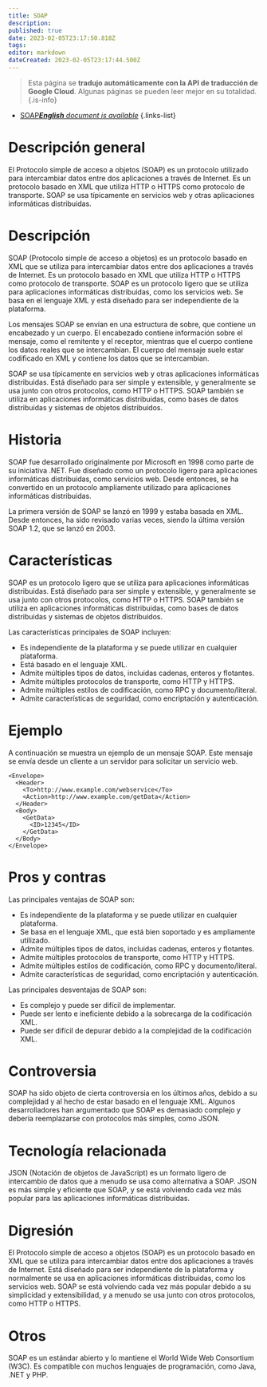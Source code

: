 ```yaml
---
title: SOAP
description: 
published: true
date: 2023-02-05T23:17:50.818Z
tags: 
editor: markdown
dateCreated: 2023-02-05T23:17:44.500Z
---
```


> Esta página se **tradujo automáticamente con la API de traducción de Google Cloud**.
Algunas páginas se pueden leer mejor en su totalidad.{.is-info}



- [SOAP***English** document is available*](/en/Knowledge-base/Dictionary/soap)
{.links-list}


# Descripción general
El Protocolo simple de acceso a objetos (SOAP) es un protocolo utilizado para intercambiar datos entre dos aplicaciones a través de Internet. Es un protocolo basado en XML que utiliza HTTP o HTTPS como protocolo de transporte. SOAP se usa típicamente en servicios web y otras aplicaciones informáticas distribuidas.

# Descripción
SOAP (Protocolo simple de acceso a objetos) es un protocolo basado en XML que se utiliza para intercambiar datos entre dos aplicaciones a través de Internet. Es un protocolo basado en XML que utiliza HTTP o HTTPS como protocolo de transporte. SOAP es un protocolo ligero que se utiliza para aplicaciones informáticas distribuidas, como los servicios web. Se basa en el lenguaje XML y está diseñado para ser independiente de la plataforma.

Los mensajes SOAP se envían en una estructura de sobre, que contiene un encabezado y un cuerpo. El encabezado contiene información sobre el mensaje, como el remitente y el receptor, mientras que el cuerpo contiene los datos reales que se intercambian. El cuerpo del mensaje suele estar codificado en XML y contiene los datos que se intercambian.

SOAP se usa típicamente en servicios web y otras aplicaciones informáticas distribuidas. Está diseñado para ser simple y extensible, y generalmente se usa junto con otros protocolos, como HTTP o HTTPS. SOAP también se utiliza en aplicaciones informáticas distribuidas, como bases de datos distribuidas y sistemas de objetos distribuidos.

# Historia
SOAP fue desarrollado originalmente por Microsoft en 1998 como parte de su iniciativa .NET. Fue diseñado como un protocolo ligero para aplicaciones informáticas distribuidas, como servicios web. Desde entonces, se ha convertido en un protocolo ampliamente utilizado para aplicaciones informáticas distribuidas.

La primera versión de SOAP se lanzó en 1999 y estaba basada en XML. Desde entonces, ha sido revisado varias veces, siendo la última versión SOAP 1.2, que se lanzó en 2003.

# Características
SOAP es un protocolo ligero que se utiliza para aplicaciones informáticas distribuidas. Está diseñado para ser simple y extensible, y generalmente se usa junto con otros protocolos, como HTTP o HTTPS. SOAP también se utiliza en aplicaciones informáticas distribuidas, como bases de datos distribuidas y sistemas de objetos distribuidos.

Las características principales de SOAP incluyen:

- Es independiente de la plataforma y se puede utilizar en cualquier plataforma.
- Está basado en el lenguaje XML.
- Admite múltiples tipos de datos, incluidas cadenas, enteros y flotantes.
- Admite múltiples protocolos de transporte, como HTTP y HTTPS.
- Admite múltiples estilos de codificación, como RPC y documento/literal.
- Admite características de seguridad, como encriptación y autenticación.

# Ejemplo
A continuación se muestra un ejemplo de un mensaje SOAP. Este mensaje se envía desde un cliente a un servidor para solicitar un servicio web.

```
<Envelope>
  <Header>
    <To>http://www.example.com/webservice</To>
    <Action>http://www.example.com/getData</Action>
  </Header>
  <Body>
    <GetData>
      <ID>12345</ID>
    </GetData>
  </Body>
</Envelope>
```

# Pros y contras
Las principales ventajas de SOAP son:

- Es independiente de la plataforma y se puede utilizar en cualquier plataforma.
- Se basa en el lenguaje XML, que está bien soportado y es ampliamente utilizado.
- Admite múltiples tipos de datos, incluidas cadenas, enteros y flotantes.
- Admite múltiples protocolos de transporte, como HTTP y HTTPS.
- Admite múltiples estilos de codificación, como RPC y documento/literal.
- Admite características de seguridad, como encriptación y autenticación.

Las principales desventajas de SOAP son:

- Es complejo y puede ser difícil de implementar.
- Puede ser lento e ineficiente debido a la sobrecarga de la codificación XML.
- Puede ser difícil de depurar debido a la complejidad de la codificación XML.

# Controversia
SOAP ha sido objeto de cierta controversia en los últimos años, debido a su complejidad y al hecho de estar basado en el lenguaje XML. Algunos desarrolladores han argumentado que SOAP es demasiado complejo y debería reemplazarse con protocolos más simples, como JSON.

# Tecnología relacionada
JSON (Notación de objetos de JavaScript) es un formato ligero de intercambio de datos que a menudo se usa como alternativa a SOAP. JSON es más simple y eficiente que SOAP, y se está volviendo cada vez más popular para las aplicaciones informáticas distribuidas.

# Digresión
El Protocolo simple de acceso a objetos (SOAP) es un protocolo basado en XML que se utiliza para intercambiar datos entre dos aplicaciones a través de Internet. Está diseñado para ser independiente de la plataforma y normalmente se usa en aplicaciones informáticas distribuidas, como los servicios web. SOAP se está volviendo cada vez más popular debido a su simplicidad y extensibilidad, y a menudo se usa junto con otros protocolos, como HTTP o HTTPS.

# Otros
SOAP es un estándar abierto y lo mantiene el World Wide Web Consortium (W3C). Es compatible con muchos lenguajes de programación, como Java, .NET y PHP.